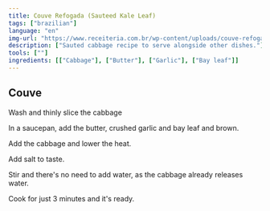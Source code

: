 ```yaml
---
title: Couve Refogada (Sauteed Kale Leaf)
tags: ["brazilian"]
language: "en"
img-url: "https://www.receiteria.com.br/wp-content/uploads/couve-refogada.jpeg"
description: ["Sauted cabbage recipe to serve alongside other dishes."]
tools: [""]
ingredients: [["Cabbage"], ["Butter"], ["Garlic"], ["Bay leaf"]]
---
```


## Couve

Wash and thinly slice the cabbage

In a saucepan, add the butter, crushed garlic and bay leaf and brown.

Add the cabbage and lower the heat.

Add salt to taste.

Stir and there's no need to add water, as the cabbage already releases water.

Cook for just 3 minutes and it's ready.